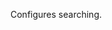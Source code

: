 <!--**
/*-------------------------------------------
    Auto-generated file. Do not modify.
-------------------------------------------

**-->

<!--shortDescription-->
Configures searching.
<!--/shortDescription-->

<!--fullDescription-->

<!--/fullDescription-->